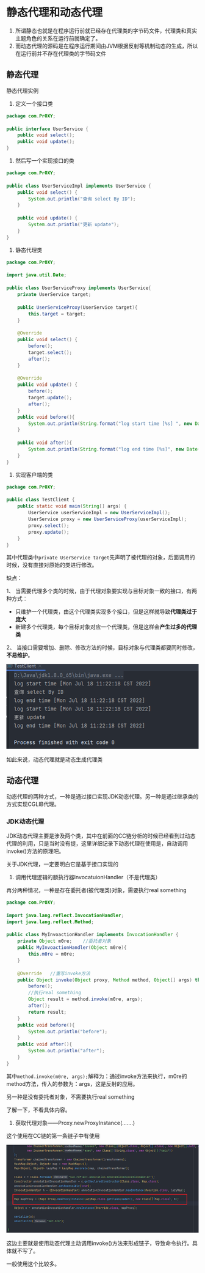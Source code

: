 # 静态代理和动态代理

1. 所谓静态也就是在程序运行前就已经存在代理类的字节码文件，代理类和真实主题角色的关系在运行前就确定了。
2. 而动态代理的源码是在程序运行期间由JVM根据反射等机制动态的生成，所以在运行前并不存在代理类的字节码文件

## 静态代理

静态代理实例

1. 定义一个接口类

```java
package com.PrOXY;

public interface UserService {
    public void select();
    public void update();
}
```

1. 然后写一个实现接口的类

```java
package com.PrOXY;

public class UserServiceImpl implements UserService {
    public void select() {
        System.out.println("查询 select By ID");
    }

    public void update() {
        System.out.println("更新 update");
    }
}
```

1. 静态代理类

```java
package com.PrOXY;

import java.util.Date;

public class UserServiceProxy implements UserService{
    private UserService target;

    public UserServiceProxy(UserService target){
        this.target = target;
    }

    @Override
    public void select() {
        before();
        target.select();
        after();
    }

    @Override
    public void update() {
        before();
        target.update();
        after();
    }
    public void before(){
        System.out.println(String.format("log start time [%s] ", new Date()));
    }

    public void after(){
        System.out.println(String.format("log end time [%s]", new Date()));
    }
}
```

1. 实现客户端的类

```java
package com.PrOXY;

public class TestClient {
    public static void main(String[] args) {
        UserService userServiceImpl = new UserServiceImpl();
        UserService proxy = new UserServiceProxy(userServiceImpl);
        proxy.select();
        proxy.update();
    }
}
```

其中代理类中`private UserService target`先声明了被代理的对象，后面调用的时候，没有直接对原始的类进行修改。

缺点：

1、 当需要代理多个类的时候，由于代理对象要实现与目标对象一致的接口，有两种方式：

- 只维护一个代理类，由这个代理类实现多个接口，但是这样就导致**代理类过于庞大**
- 新建多个代理类，每个目标对象对应一个代理类，但是这样会**产生过多的代理类**

2、 当接口需要增加、删除、修改方法的时候，目标对象与代理类都要同时修改，**不易维护**。

![img](img/1.png)

如此来说，动态代理就是动态生成代理类

## 动态代理

动态代理的两种方式，一种是通过接口实现JDK动态代理。另一种是通过继承类的方式实现CGLIB代理。

### JDK动态代理

JDK动态代理主要是涉及两个类，其中在前面的CC链分析的时候已经看到过动态代理的利用，只是当时没有提，这里详细记录下动态代理在使用是，自动调用invoke()方法的原理吧。

关于JDK代理，一定要明白它是基于接口实现的

1. 调用代理逻辑的额执行器InvocatuionHandler（不是代理类）

再分两种情况，一种是存在委托者(被代理类)对象，需要执行real something

```java
package com.PrOXY;

import java.lang.reflect.InvocationHandler;
import java.lang.reflect.Method;

public class MyInvoactionHandler implements InvocationHandler {
    private Object m0re;	//委托者对象
    public MyInvoactionHandler(Object m0re){
        this.m0re = m0re;
    }

    @Override	//重写invoke方法
    public Object invoke(Object proxy, Method method, Object[] args) throws Throwable {
        before();
        //执行real something
        Object result = method.invoke(m0re, args);
        after();
        return result;
    }
    public void before(){
        System.out.println("before");
    }
    public void after(){
        System.out.println("after");
    }
}
```

其中`method.invoke(m0re, args);`解释为：通过invoke方法来执行，m0re的method方法，传入的参数为：args，这是反射的应用。

另一种是没有委托者对象，不需要执行real something

了解一下，不看具体内容。

1. 获取代理对象——Proxy.newProxyInstance(.......)

这个使用在CC链的第一条链子中有使用

![img](img/2.png)

这边主要就是使用动态代理主动调用invoke()方法来形成链子，导致命令执行。具体就不写了。

一般使用这个比较多。